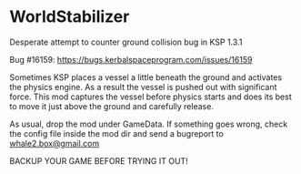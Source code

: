 # WorldStabilizer
Desperate attempt to counter ground collision bug in KSP 1.3.1

Bug #16159: https://bugs.kerbalspaceprogram.com/issues/16159

Sometimes KSP places a vessel a little beneath the ground and activates the
physics engine. As a result the vessel is pushed out with significant force.
This mod captures the vessel before physics starts and does its best to 
move it just above the ground and carefully release.

As usual, drop the mod under GameData. If something goes wrong, check the
config file inside the mod dir and send a bugreport to whale2.box@gmail.com

BACKUP YOUR GAME BEFORE TRYING IT OUT!
